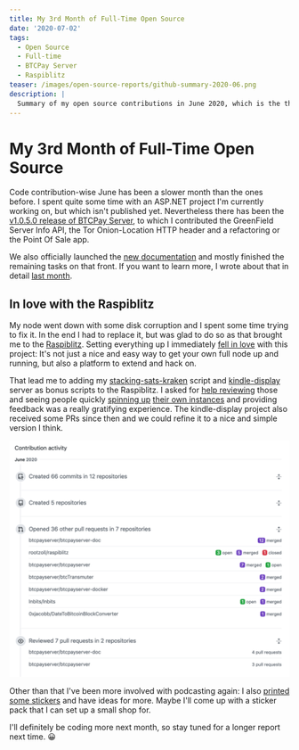 ```yaml
---
title: My 3rd Month of Full-Time Open Source
date: '2020-07-02'
tags:
  - Open Source
  - Full-time
  - BTCPay Server
  - Raspiblitz
teaser: /images/open-source-reports/github-summary-2020-06.png
description: |
  Summary of my open source contributions in June 2020, which is the third month of my full-time open source journey.
---
```

# My 3rd Month of Full-Time Open Source

Code contribution-wise June has been a slower month than the ones before.
I spent quite some time with an ASP.NET project I'm currently working on, but which isn't published yet.
Nevertheless there has been the [v1.0.5.0 release of BTCPay Server](https://blog.btcpayserver.org/btcpay-server-1-0-5-0/), to which I contributed the GreenField Server Info API, the Tor Onion-Location HTTP header and a refactoring or the Point Of Sale app.

We also officially launched the [new documentation](https://twitter.com/NicolasDorier/status/1277196610364043265) and mostly finished the remaining tasks on that front.
If you want to learn more, I wrote about that in detail [last month](/open-source-may-2020.html).

## In love with the Raspiblitz

My node went down with some disk corruption and I spent some time trying to fix it.
In the end I had to replace it, but was glad to do so as that brought me to the [Raspiblitz](https://github.com/rootzoll/raspiblitz).
Setting everything up I immediately [fell in love](https://twitter.com/_einundzwanzig_/status/1278545640310611970) with this project:
It's not just a nice and easy way to get your own full node up and running, but also a platform to extend and hack on.

That lead me to adding my [stacking-sats-kraken](https://github.com/dennisreimann/stacking-sats-kraken) script and [kindle-display](https://github.com/dennisreimann/kindle-display) server as bonus scripts to the Raspiblitz.
I asked for [help reviewing](https://twitter.com/DennisReimann/status/1277898277040672768) those and seeing people quickly [spinning up](https://twitter.com/emzy/status/1278015347770228737) [their own instances](https://twitter.com/grnqrtr/status/1283995575088582657) and providing feedback was a really gratifying experience.
The kindle-display project also received some PRs since then and we could refine it to a nice and simple version I think.

![Github Summary for June 2020](/images/open-source-reports/github-summary-2020-06.png)

Other than that I've been more involved with podcasting again:
I also [printed some stickers](https://twitter.com/DennisReimann/status/1276443243694239745) and have ideas for more.
Maybe I'll come up with a sticker pack that I can set up a small shop for.

I'll definitely be coding more next month, so stay tuned for a longer report next time. 😀
